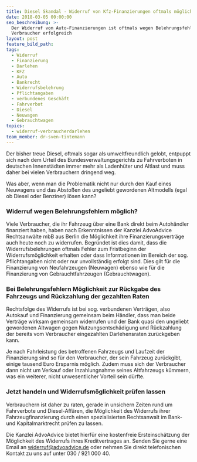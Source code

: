 ```yaml
---
title: Diesel Skandal - Widerruf von Kfz-Finanzierungen oftmals möglich
date: 2018-03-05 00:00:00
seo_beschreibung: >-
  Der Widerruf von Auto-Finanzierungen ist oftmals wegen Belehrungsfehlern für
  Verbraucher erfolgreich
layout: post
feature_bild_path:
tags:
  - Widerruf
  - Finanzierung
  - Darlehen
  - KFZ
  - Auto
  - Bankrecht
  - Widerrufsbelehrung
  - Pflichtangaben
  - verbundenes Geschäft
  - Fahrverbot
  - Diesel
  - Neuwagen
  - Gebrauchtwagen
topics:
  - widerruf-verbraucherdarlehen
team_member: dr-sven-tintemann
---
```


Der bisher treue Diesel, oftmals sogar als umweltfreundlich gelobt, entpuppt sich nach dem Urteil des Bundesverwaltungsgerichts zu Fahrverboten in deutschen Innenst&auml;dten immer mehr als Ladenh&uuml;ter und Altlast und muss daher bei vielen Verbrauchern dringend weg.

Was aber, wenn man die Problematik nicht nur durch den Kauf eines Neuwagens und das Absto&szlig;en des ungeliebt gewordenen Altmodells (egal ob Diesel oder Benziner) l&ouml;sen kann?

### Widerruf wegen Belehrungsfehlern m&ouml;glich?

Viele Verbraucher, die ihr Fahrzeug &uuml;ber eine Bank direkt beim Autoh&auml;ndler finanziert haben, haben nach Erkenntnissen der Kanzlei AdvoAdvice Rechtsanw&auml;lte mbB aus Berlin die M&ouml;glichkeit ihre Finanzierungsvertr&auml;ge auch heute noch zu widerrufen. Begr&uuml;ndet ist dies damit, dass die Widerrufsbelehrungen oftmals Fehler zum Fristbeginn der Widerrufsm&ouml;glichkeit erhalten oder dass Informationen im Bereich der sog. Pflichtangaben nicht oder nur unvollst&auml;ndig erfolgt sind. Dies gilt f&uuml;r die Finanzierung von Neufahrzeugen (Neuwagen) ebenso wie f&uuml;r die Finanzierung von Gebrauchtfahrzeugen (Gebrauchtwagen).

### Bei Belehrungsfehlern M&ouml;glichkeit zur R&uuml;ckgabe des Fahrzeugs und R&uuml;ckzahlung der gezahlten Raten

Rechtsfolge des Widerrufs ist bei sog. verbundenen Vertr&auml;gen, also Autokauf und Finanzierung gemeinsam beim H&auml;ndler, dass man beide Vertr&auml;ge wirksam gemeinsam widerrufen und der Bank quasi den ungeliebt gewordenen Altwagen gegen Nutzungsentsch&auml;digung und R&uuml;ckzahlung der bereits vom Verbraucher eingezahlten Darlehensraten zur&uuml;ckgeben kann.

Je nach Fahrleistung des betroffenen Fahrzeugs und Laufzeit der Finanzierung sind so f&uuml;r den Verbraucher, der sein Fahrzeug zur&uuml;ckgibt, einige tausend Euro Ersparnis m&ouml;glich. Zudem muss sich der Verbraucher dann nicht um Verkauf oder Inzahlungnahme seines Altfahrzeugs k&uuml;mmern, was ein weiterer, nicht unwesentlicher Vorteil sein d&uuml;rfte.

### Jetzt handeln und Widerrufsm&ouml;glichkeit pr&uuml;fen lassen

Verbrauchern ist daher zu raten, gerade in unsichern Zeiten rund um Fahrverbote und Diesel-Aff&auml;ren, die M&ouml;glichkeit des Widerrufs ihrer Fahrzeugfinanzierung durch einen spezialisierten Rechtsanwalt im Bank- und Kapitalmarktrecht pr&uuml;fen zu lassen.

Die Kanzlei AdvoAdvice bietet hierf&uuml;r eine kostenfreie Ersteinsch&auml;tzung der M&ouml;glichkeit des Widerrufs ihres Kreditvertrages an. Senden Sie gerne eine Email an widerruf@advoadvice.de oder nehmen Sie direkt telefonischen Kontakt zu uns auf unter 030 / 921 000 40.

&nbsp;